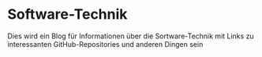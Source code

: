 ﻿# Software-Technik
Dies wird ein Blog für Informationen über die Sortware-Technik mit Links zu interessanten GitHub-Repositories und anderen Dingen sein
